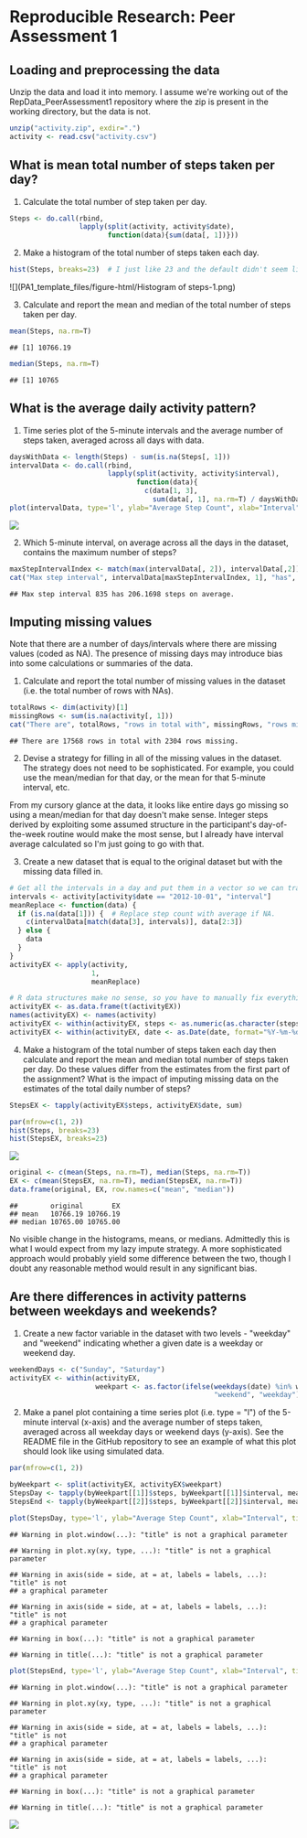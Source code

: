 # Reproducible Research: Peer Assessment 1


## Loading and preprocessing the data
Unzip the data and load it into memory. I assume we're working out of the RepData_PeerAssessment1 repository where the zip is present in the working directory, but the data is not.


```r
unzip("activity.zip", exdir=".")
activity <- read.csv("activity.csv")
```


## What is mean total number of steps taken per day?
1. Calculate the total number of step taken per day.

```r
Steps <- do.call(rbind,
                 lapply(split(activity, activity$date),
                        function(data){sum(data[, 1])}))
```

2. Make a histogram of the total number of steps taken each day.

```r
hist(Steps, breaks=23)  # I just like 23 and the default didn't seem like enough.
```

![](PA1_template_files/figure-html/Histogram of steps-1.png) 

3. Calculate and report the mean and median of the total number of steps taken per day.

```r
mean(Steps, na.rm=T)
```

```
## [1] 10766.19
```

```r
median(Steps, na.rm=T)
```

```
## [1] 10765
```


## What is the average daily activity pattern?
1. Time series plot of the 5-minute intervals and the average number of steps taken, averaged across all days with data.

```r
daysWithData <- length(Steps) - sum(is.na(Steps[, 1]))
intervalData <- do.call(rbind,
                        lapply(split(activity, activity$interval),
                               function(data){
                                 c(data[1, 3],
                                   sum(data[, 1], na.rm=T) / daysWithData)}))
plot(intervalData, type='l', ylab="Average Step Count", xlab="Interval")
```

![](PA1_template_files/figure-html/unnamed-chunk-1-1.png) 

2. Which 5-minute interval, on average across all the days in the dataset, contains the maximum number of steps?

```r
maxStepIntervalIndex <- match(max(intervalData[, 2]), intervalData[,2])
cat("Max step interval", intervalData[maxStepIntervalIndex, 1], "has", intervalData[maxStepIntervalIndex, 2], "steps on average.")
```

```
## Max step interval 835 has 206.1698 steps on average.
```


## Imputing missing values
Note that there are a number of days/intervals where there are missing values (coded as NA). The presence of missing days may introduce bias into some calculations or summaries of the data.

1. Calculate and report the total number of missing values in the dataset (i.e. the total number of rows with NAs).

```r
totalRows <- dim(activity)[1]
missingRows <- sum(is.na(activity[, 1]))
cat("There are", totalRows, "rows in total with", missingRows, "rows missing.")
```

```
## There are 17568 rows in total with 2304 rows missing.
```

2. Devise a strategy for filling in all of the missing values in the dataset. The strategy does not need to be sophisticated. For example, you could use the mean/median for that day, or the mean for that 5-minute interval, etc.

From my cursory glance at the data, it looks like entire days go missing so using a mean/median for that day doesn't make sense. Integer steps derived by exploiting some assumed structure in the participant's day-of-the-week routine would make the most sense, but I already have interval average calculated so I'm just going to go with that.

3. Create a new dataset that is equal to the original dataset but with the missing data filled in.

```r
# Get all the intervals in a day and put them in a vector so we can translate from factors to indices or vice versa.
intervals <- activity[activity$date == "2012-10-01", "interval"]
meanReplace <- function(data) {
  if (is.na(data[1])) {  # Replace step count with average if NA.
    c(intervalData[match(data[3], intervals)], data[2:3])
  } else {
    data
  }
}
activityEX <- apply(activity,
                    1,
                    meanReplace)

# R data structures make no sense, so you have to manually fix everything that broke.
activityEX <- as.data.frame(t(activityEX))
names(activityEX) <- names(activity)
activityEX <- within(activityEX, steps <- as.numeric(as.character(steps)))
activityEX <- within(activityEX, date <- as.Date(date, format="%Y-%m-%d"))
```

4. Make a histogram of the total number of steps taken each day then calculate and report the mean and median total number of steps taken per day. Do these values differ from the estimates from the first part of the assignment? What is the impact of imputing missing data on the estimates of the total daily number of steps?

```r
StepsEX <- tapply(activityEX$steps, activityEX$date, sum)

par(mfrow=c(1, 2))
hist(Steps, breaks=23)
hist(StepsEX, breaks=23)
```

![](PA1_template_files/figure-html/unnamed-chunk-5-1.png) 

```r
original <- c(mean(Steps, na.rm=T), median(Steps, na.rm=T))
EX <- c(mean(StepsEX, na.rm=T), median(StepsEX, na.rm=T))
data.frame(original, EX, row.names=c("mean", "median"))
```

```
##        original       EX
## mean   10766.19 10766.19
## median 10765.00 10765.00
```
No visible change in the histograms, means, or medians. Admittedly this is what I would expect from my lazy impute strategy. A more sophisticated approach would probably yield some difference between the two, though I doubt any reasonable method would result in any significant bias.

## Are there differences in activity patterns between weekdays and weekends?
1. Create a new factor variable in the dataset with two levels - "weekday" and "weekend" indicating whether a given date is a weekday or weekend day.


```r
weekendDays <- c("Sunday", "Saturday")
activityEX <- within(activityEX,
                     weekpart <- as.factor(ifelse(weekdays(date) %in% weekendDays,
                                                  "weekend", "weekday")))
```

2. Make a panel plot containing a time series plot (i.e. type = "l") of the 5-minute interval (x-axis) and the average number of steps taken, averaged across all weekday days or weekend days (y-axis). See the README file in the GitHub repository to see an example of what this plot should look like using simulated data.

```r
par(mfrow=c(1, 2))

byWeekpart <- split(activityEX, activityEX$weekpart)
StepsDay <- tapply(byWeekpart[[1]]$steps, byWeekpart[[1]]$interval, mean)
StepsEnd <- tapply(byWeekpart[[2]]$steps, byWeekpart[[2]]$interval, mean)

plot(StepsDay, type='l', ylab="Average Step Count", xlab="Interval", title="Weekday")
```

```
## Warning in plot.window(...): "title" is not a graphical parameter
```

```
## Warning in plot.xy(xy, type, ...): "title" is not a graphical parameter
```

```
## Warning in axis(side = side, at = at, labels = labels, ...): "title" is not
## a graphical parameter
```

```
## Warning in axis(side = side, at = at, labels = labels, ...): "title" is not
## a graphical parameter
```

```
## Warning in box(...): "title" is not a graphical parameter
```

```
## Warning in title(...): "title" is not a graphical parameter
```

```r
plot(StepsEnd, type='l', ylab="Average Step Count", xlab="Interval", title="Weekend")
```

```
## Warning in plot.window(...): "title" is not a graphical parameter
```

```
## Warning in plot.xy(xy, type, ...): "title" is not a graphical parameter
```

```
## Warning in axis(side = side, at = at, labels = labels, ...): "title" is not
## a graphical parameter
```

```
## Warning in axis(side = side, at = at, labels = labels, ...): "title" is not
## a graphical parameter
```

```
## Warning in box(...): "title" is not a graphical parameter
```

```
## Warning in title(...): "title" is not a graphical parameter
```

![](PA1_template_files/figure-html/unnamed-chunk-7-1.png) 
